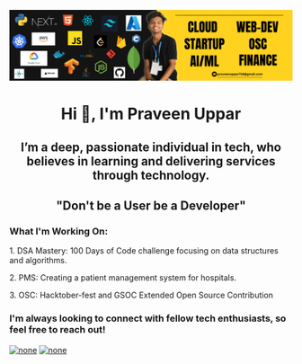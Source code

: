 ![Banner](https://github.com/PraveenUppar/PraveenUppar/blob/289c408318e8664d45c1fd3a6e626f3c5538e9c0/Personal%20LinkedIn%20Banner%203.png)
<h1 align="center">Hi 👋, I'm Praveen Uppar</h1>
<h2 align="center">I’m a deep, passionate individual in tech, who believes in learning and delivering services through technology.</h2>
<h2 align="center">"Don't be a User be a Developer"</h2>

<h3>What I'm Working On:</h3>
<p>1. DSA Mastery: 100 Days of Code challenge focusing on data structures and algorithms.</p>
<p>2. PMS: Creating a patient management system for hospitals.</p>
<p>3. OSC: Hacktober-fest and GSOC Extended Open Source Contribution</p>

<h3 align="left">I'm always looking to connect with fellow tech enthusiasts, so feel free to reach out!</h3>

<p align="left">
<a href="https://linkedin.com/in/none" target="https://www.linkedin.com/in/praveen-uppar-5b0565277/"><img align="center" src="https://raw.githubusercontent.com/rahuldkjain/github-profile-readme-generator/master/src/images/icons/Social/linked-in-alt.svg" alt="none" height="30" width="40" /></a>
<a href="https://www.leetcode.com/none" target="https://leetcode.com/u/praveenuppar718/"><img align="center" src="https://raw.githubusercontent.com/rahuldkjain/github-profile-readme-generator/master/src/images/icons/Social/leet-code.svg" alt="none" height="30" width="40" /></a>
</p>
